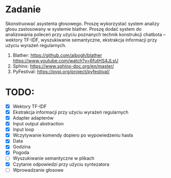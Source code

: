 # Zadanie

Skonstruować asystenta głosowego. Proszę wykorzystać system analizy głosu zastosowany w
systemie blather. Proszę dodać system do analizowania poleceń przy użyciu poznanych technik
konstrukcji chatbota – wektory TF-IDF, wyszukiwanie semantyczne, ekstrakcja informacji przy
użyciu wyrażeń regularnych.
1. Blather: https://github.com/ajbogh/blather https://www.youtube.com/watch?v=6futHS4JLsU
2. Sphinx: https://www.sphinx-doc.org/en/master/
3. PyFestival: https://pypi.org/project/pyfestival/

# TODO:
- [x] Wektory TF-IDF
- [x] Ekstrakcja informacji przy użyciu wyrażeń regularnych
- [x] Adapter adapterów
- [x] Input output abstraction
- [x] Input loop
- [x] Wczytywanie komendy dopiero po wypowiedzeniu hasła
- [x] Data
- [x] Godzina
- [x] Pogoda
- [ ] Wyszukiwanie semantyczne w plikach
- [x] Czytanie odpowiedzi przy użyciu syntezatora
- [ ] Wprowadzanie głosowe
